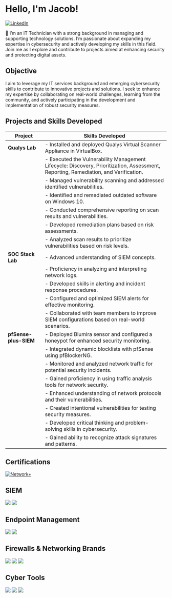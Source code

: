 # Hello, I'm Jacob!

[![LinkedIn](https://img.shields.io/badge/-LinkedIn-0072b1?&style=for-the-badge&logo=linkedin&logoColor=white)](https://www.linkedin.com/in/jacob-brown-950jrb/)

👋 I’m an IT Technician with a strong background in managing and supporting technology solutions. I’m passionate about expanding my expertise in cybersecurity and actively developing my skills in this field. Join me as I explore and contribute to projects aimed at enhancing security and protecting digital assets.

## Objective

I aim to leverage my IT services background and emerging cybersecurity skills to contribute to innovative projects and solutions. I seek to enhance my expertise by collaborating on real-world challenges, learning from the community, and actively participating in the development and implementation of robust security measures.

## Projects and Skills Developed

| Project                      | Skills Developed                                                                                      |
|------------------------------|------------------------------------------------------------------------------------------------------|
| **Qualys Lab**               | - Installed and deployed Qualys Virtual Scanner Appliance in VirtualBox.                             |
|                              | - Executed the Vulnerability Management Lifecycle: Discovery, Prioritization, Assessment, Reporting, Remediation, and Verification. |
|                              | - Managed vulnerability scanning and addressed identified vulnerabilities.                            |
|                              | - Identified and remediated outdated software on Windows 10.                                        |
|                              | - Conducted comprehensive reporting on scan results and vulnerabilities.                            |
|                              | - Developed remediation plans based on risk assessments.                                            |
|                              | - Analyzed scan results to prioritize vulnerabilities based on risk levels.                          |
| **SOC Stack Lab**            | - Advanced understanding of SIEM concepts.                                                           |
|                              | - Proficiency in analyzing and interpreting network logs.                                           |
|                              | - Developed skills in alerting and incident response procedures.                                     |
|                              | - Configured and optimized SIEM alerts for effective monitoring.                                     |
|                              | - Collaborated with team members to improve SIEM configurations based on real-world scenarios.      |
| **pfSense-plus-SIEM**        | - Deployed Blumira sensor and configured a honeypot for enhanced security monitoring.                |
|                              | - Integrated dynamic blocklists with pfSense using pfBlockerNG.                                     |
|                              | - Monitored and analyzed network traffic for potential security incidents.                           |
|                              | - Gained proficiency in using traffic analysis tools for network security.                          |
|                              | - Enhanced understanding of network protocols and their vulnerabilities.                             |
|                              | - Created intentional vulnerabilities for testing security measures.                                 |
|                              | - Developed critical thinking and problem-solving skills in cybersecurity.                          |
|                              | - Gained ability to recognize attack signatures and patterns.                                        |

## Certifications
[![Network+](https://img.shields.io/badge/-Network%2B-007ACC?&style=for-the-badge&logo=CompTIA&logoColor=white)](https://www.comptia.org/certifications/network)

## SIEM
<div>
    <img src="https://img.shields.io/badge/-Wazuh-005C9E?style=for-the-badge&logo=webtrees&logoColor=white" />
    <img src="https://img.shields.io/badge/-Blumira-003B6F?&style=for-the-badge" />
</div>

## Endpoint Management
<div>
    <img src="https://img.shields.io/badge/-NinjaOne-3C91E6?&style=for-the-badge&logo=NinjaOne&logoColor=white" />
    <img src="https://img.shields.io/badge/-SentinelOne-4B275F?style=for-the-badge&logo=SentinelOne&logoColor=white" />
</div>

## Firewalls & Networking Brands
<div>
    <img src="https://img.shields.io/badge/-Ubiquiti-0077B6?style=for-the-badge&logo=Ubiquiti&logoColor=white" />
    <img src="https://img.shields.io/badge/-pfSense-005F5F?style=for-the-badge&logo=pfSense&logoColor=white" />
    <img src="https://img.shields.io/badge/-SonicWall-CC0000?style=for-the-badge&logo=SonicWall&logoColor=white" />
</div>

## Cyber Tools
<div>
    <img src="https://img.shields.io/badge/-Wireshark-1679A7?&style=for-the-badge&logo=Wireshark&logoColor=white" />
    <img src="https://img.shields.io/badge/-Hydra-0A5E7B?style=for-the-badge&logo=kali-linux&logoColor=white" />
    <img src="https://img.shields.io/badge/-Nmap-000000?style=for-the-badge&logoColor=white" />
</div>

